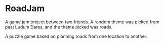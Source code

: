 # RoadJam
A game jam project between two friends. A random theme was picked from past Ludum Dares, and the theme picked was roads.

A puzzle game based on planning roads from one location to another.
